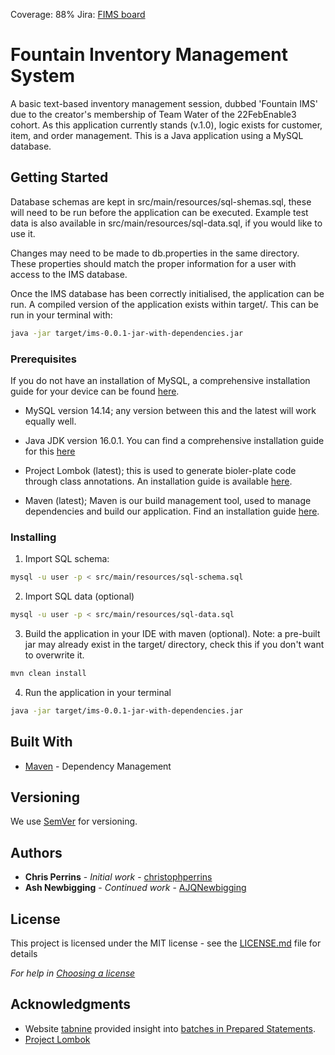 Coverage: 88%
Jira: [FIMS board](https://anewbigging.atlassian.net/jira/software/projects/FIMS/boards/2)
# Fountain Inventory Management System

A basic text-based inventory management session, dubbed 'Fountain IMS' due to the creator's membership of Team Water of the 22FebEnable3 cohort. As this application currently stands (v.1.0), logic exists for customer, item, and order management. This is a Java application using a MySQL database.

## Getting Started

Database schemas are kept in src/main/resources/sql-shemas.sql, these will need to be run before the application can be executed. Example test data is also available in src/main/resources/sql-data.sql, if you would like to use it.

Changes may need to be made to db.properties in the same directory. These properties should match the proper information for a user with access to the IMS database.

Once the IMS database has been correctly initialised, the application can be run. A compiled version of the application exists within target/. This can be run in your terminal with:

```bash
java -jar target/ims-0.0.1-jar-with-dependencies.jar
```

### Prerequisites

If you do not have an installation of MySQL, a comprehensive installation guide for your device can be found [here](https://dev.mysql.com/doc/mysql-installation-excerpt/5.7/en/).

* MySQL version 14.14; any version between this and the latest will work equally well.

* Java JDK version 16.0.1. You can find a comprehensive installation guide for this [here](https://www.java.com/en/download/help/download_options.html)

* Project Lombok (latest); this is used to generate bioler-plate code through class annotations. An installation guide is available [here](https://projectlombok.org/setup/eclipse).

* Maven (latest); Maven is our build management tool, used to manage dependencies and build our application. Find an installation guide [here](https://maven.apache.org/install.html).

### Installing

1. Import SQL schema:

```bash
mysql -u user -p < src/main/resources/sql-schema.sql
```
2. Import SQL data (optional)

```bash
mysql -u user -p < src/main/resources/sql-data.sql
```

3. Build the application in your IDE with maven (optional). Note: a pre-built jar may already exist in the target/ directory, check this if you don't want to overwrite it.

```bash
mvn clean install
```

4. Run the application in your terminal

```bash
java -jar target/ims-0.0.1-jar-with-dependencies.jar
```

## Built With

* [Maven](https://maven.apache.org/) - Dependency Management

## Versioning

We use [SemVer](http://semver.org/) for versioning.

## Authors

* **Chris Perrins** - *Initial work* - [christophperrins](https://github.com/christophperrins)
* **Ash Newbigging** - *Continued work* - [AJQNewbigging](https://github.com/AJQNewbigging)

## License

This project is licensed under the MIT license - see the [LICENSE.md](LICENSE.md) file for details 

*For help in [Choosing a license](https://choosealicense.com/)*

## Acknowledgments

* Website [tabnine](https://www.tabnine.com) provided insight into [batches in Prepared Statements](https://www.tabnine.com/code/java/methods/java.sql.PreparedStatement/addBatch).
* [Project Lombok](https://projectlombok.org)
